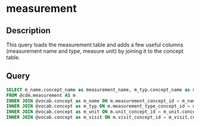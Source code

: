 # measurement

## Description
This query loads the measurement table and adds a few useful columns (measurement name and type, measure unit) by joining it to the concept table.

## Query

```sql
SELECT m_name.concept_name as measurement_name, m_typ.concept_name as measurement_type, m_unit.concept_name as unit, m_visit.concept_name as visit, m.*
FROM @cdm.measurement AS m
INNER JOIN @vocab.concept as m_name ON m.measurement_concept_id = m_name.concept_id
INNER JOIN @vocab.concept as m_typ ON m.measurement_type_concept_id = m_typ.concept_id
INNER JOIN @vocab.concept as m_unit ON m.unit_concept_id = m_unit.concept_id
INNER JOIN @vocab.concept as m_visit ON m.visit_concept_id = m_visit.concept_id

	
```

